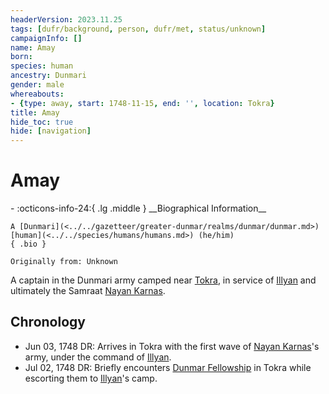 ```yaml
---
headerVersion: 2023.11.25
tags: [dufr/background, person, dufr/met, status/unknown]
campaignInfo: []
name: Amay
born:
species: human
ancestry: Dunmari
gender: male
whereabouts:
- {type: away, start: 1748-11-15, end: '', location: Tokra}
title: Amay
hide_toc: true
hide: [navigation]
---
```

# Amay
<div class="grid cards ext-narrow-margin ext-one-column" markdown>
- :octicons-info-24:{ .lg .middle } __Biographical Information__

    A [Dunmari](<../../gazetteer/greater-dunmar/realms/dunmar/dunmar.md>) [human](<../../species/humans/humans.md>) (he/him)  
    { .bio }

    Originally from: Unknown
</div>


A captain in the Dunmari army camped near [Tokra](<../../gazetteer/greater-dunmar/realms/dunmar/central-dunmar/tokra/tokra.md>), in service of [Illyan](<./illyan.md>) and ultimately the Samraat [Nayan Karnas](<./nayan-karnas.md>). 

## Chronology
- Jun 03, 1748 DR: Arrives in Tokra with the first wave of [Nayan Karnas](<./nayan-karnas.md>)'s army, under the command of [Illyan](<./illyan.md>). 
- Jul 02, 1748 DR: Briefly encounters [Dunmar Fellowship](<../pcs/dunmar-fellowship/dunmar-fellowship.md>) in Tokra while escorting them to [Illyan](<./illyan.md>)'s camp. 
